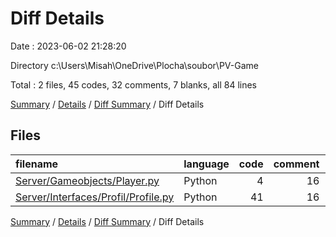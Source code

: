 # Diff Details

Date : 2023-06-02 21:28:20

Directory c:\\Users\\Misah\\OneDrive\\Plocha\\soubor\\PV-Game

Total : 2 files,  45 codes, 32 comments, 7 blanks, all 84 lines

[Summary](results.md) / [Details](details.md) / [Diff Summary](diff.md) / Diff Details

## Files
| filename | language | code | comment | blank | total |
| :--- | :--- | ---: | ---: | ---: | ---: |
| [Server/Gameobjects/Player.py](/Server/Gameobjects/Player.py) | Python | 4 | 16 | 2 | 22 |
| [Server/Interfaces/Profil/Profile.py](/Server/Interfaces/Profil/Profile.py) | Python | 41 | 16 | 5 | 62 |

[Summary](results.md) / [Details](details.md) / [Diff Summary](diff.md) / Diff Details
